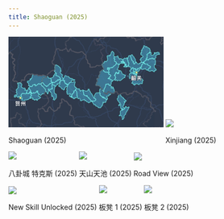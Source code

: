```yaml
---
title: Shaoguan (2025)
---
```



<div id="banner">
	<div class="inline-block" style="display:inline-block;"><a href="Shaoguan.jpg"><img src="Shaoguan.jpg" style="height: 180px;"></a><div><p>Shaoguan (2025)</p></div></div>
	<div class="inline-block" style="display:inline-block;"><a href="Xinjiang_2025.jpg"><img src="Xinjiang_2025.jpg" style="height: 180px;"></a><div><p>Xinjiang (2025)</p></div></div>
	<div class="inline-block" style="display:inline-block;"><a href="八卦城_特克斯.jpg"><img src="八卦城_特克斯.jpg" style="height: 180px;"></a><div><p>八卦城 特克斯 (2025)</p></div></div>
	<div class="inline-block" style="display:inline-block;"><a href="天池.jpg"><img src="天池.jpg" style="height: 180px;"></a><div><p>天山天池 (2025)</p></div></div>
	<div class="inline-block" style="display:inline-block;"><a href="Road_View.jpg"><img src="Road_View.jpg" style="height: 180px;"></a><div><p>Road View (2025)</p></div></div>
	<div class="inline-block" style="display:inline-block;"><a href="new_skill_unlocked.jpg"><img src="new_skill_unlocked.jpg" style="height: 180px;"></a><div><p>New Skill Unlocked (2025)</p></div></div>
	<div class="inline-block" style="display:inline-block;"><a href="板凳1.jpg"><img src="板凳1.jpg" style="height: 180px;"></a><div><p>板凳 1 (2025)</p></div></div>
	<div class="inline-block" style="display:inline-block;"><a href="板凳2.jpg"><img src="板凳2.jpg" style="height: 180px;"></a><div><p>板凳 2 (2025)</p></div></div>
</div>



